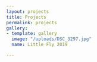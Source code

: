 ```yaml
---
layout: projects
title: Projects
permalink: projects
gallery:
- template: gallery
  image: "/uploads/DSC_3297.jpg"
  name: Little Fly 2019

---
```

